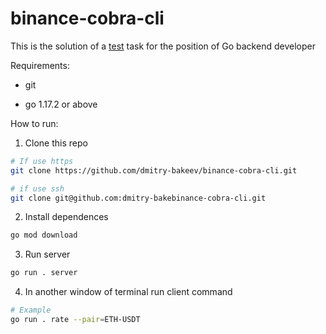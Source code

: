 # binance-cobra-cli

This is the solution of a [test](https://whattofarm.notion.site/6e7a3804ee0c43e3a2278a4165f18729) task for the position of Go backend developer

Requirements:

- git

- go 1.17.2 or above

How to run:

1. Clone this repo

```bash
# If use https
git clone https://github.com/dmitry-bakeev/binance-cobra-cli.git

# if use ssh
git clone git@github.com:dmitry-bakebinance-cobra-cli.git
```

2. Install dependences

```bash
go mod download
```

3. Run server

```bash
go run . server
```

4. In another window of terminal run client command

```bash
# Example
go run . rate --pair=ETH-USDT
```
